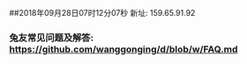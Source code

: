 ##2018年09月28日07时12分07秒 新址: 159.65.91.92
### 兔友常见问题及解答: https://github.com/wanggonging/d/blob/w/FAQ.md
